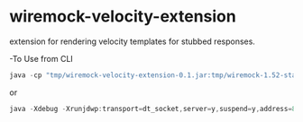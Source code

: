wiremock-velocity-extension
===========================

extension for rendering velocity templates for stubbed responses.

-To Use from CLI
````java
java -cp "tmp/wiremock-velocity-extension-0.1.jar:tmp/wiremock-1.52-standalone.jar" com.github.tomakehurst.wiremock.standalone.WireMockServerRunner --verbose --root-dir tmp/default/ --extensions com.ayork.wiremock.extension.VelocityResponseTransformer
````
or
````java
java -Xdebug -Xrunjdwp:transport=dt_socket,server=y,suspend=y,address=8085 -cp "tmp/wiremock-velocity-extension-0.1.jar:tmp/wiremock-1.52-standalone.jar" com.github.tomakehurst.wiremock.standalone.WireMockServerRunner --verbose --root-dir tmp/default/ --extensions com.ayork.wiremock.extension.VelocityResponseTransformer
````